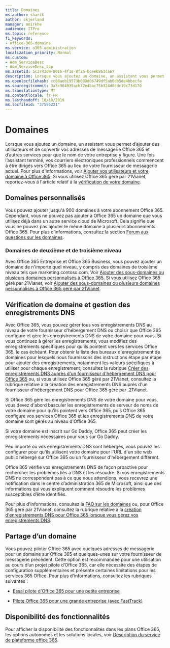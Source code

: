 ```yaml
---
title: Domaines
ms.author: sharik
author: skjerland
manager: mnirkhe
audience: ITPro
ms.topic: reference
f1_keywords:
- office-365-domains
ms.service: o365-administration
localization_priority: Normal
ms.custom:
- Adm_ServiceDesc
- Adm_ServiceDesc_top
ms.assetid: 5c374309-8016-4f18-8f2a-bceeb863ca67
description: Lorsque vous ajoutez un domaine, un assistant vous permet d’ajouter des utilisateurs et de convertir vos adresses de messagerie Office 365 et d’autres services pour que le nom de votre entreprise y figure. Une fois l'assistant terminé, vos courriers électroniques professionnels commencent à être dirigés vers Office 365 au lieu de votre fournisseur de messagerie actuel. Pour plus d'informations, voir Ajouter vos utilisateurs et votre domaine à Office 365. Si vous utilisez Office 365 géré par 21Vianet, reportez-vous à la rubrique Verify Your Domain.
ms.openlocfilehash: cc88aeb19573b089d06749df5ab6db5de4bbecfa
ms.sourcegitcommit: 3a3c964939acb72e4bac75b324d0cdc19c73d170
ms.translationtype: MT
ms.contentlocale: fr-FR
ms.lasthandoff: 10/18/2019
ms.locfileid: "37595221"
---
```

# <a name="domains"></a>Domaines

Lorsque vous ajoutez un domaine, un assistant vous permet d’ajouter des utilisateurs et de convertir vos adresses de messagerie Office 365 et d’autres services pour que le nom de votre entreprise y figure. Une fois l’assistant terminé, vos courriers électroniques professionnels commencent à être dirigés vers Office 365 au lieu de votre fournisseur de messagerie actuel. Pour plus d'informations, voir [Ajouter vos utilisateurs et votre domaine à Office 365](https://support.office.com/article/6383f56d-3d09-4dcb-9b41-b5f5a5efd611). Si vous utilisez Office 365 géré par 21Vianet, reportez-vous à l'article relatif à la [vérification de votre domaine](https://docs.microsoft.com/office365/admin/setup/add-domain).
  
## <a name="custom-domains"></a>Domaines personnalisés

Vous pouvez ajouter jusqu'à 900 domaines à votre abonnement Office 365. Cependant, vous ne pouvez pas ajouter à Office 365 un domaine que vous utilisez déjà dans un autre service cloud de Microsoft. Cela signifie que vous ne pouvez pas ajouter le même domaine à plusieurs abonnements Office 365. Pour plus d’informations, consultez la section [Forum aux questions sur les domaines](https://support.office.com/article/Domains-FAQ-1272bad0-4bd4-4796-8005-67d6fb3afc5a).
  
### <a name="second-and-third-level-domains"></a>Domaines de deuxième et de troisième niveau

Avec Office 365 Entreprise et Office 365 Business, vous pouvez ajouter un domaine de n'importe quel niveau, y compris des domaines de troisième niveau tels que marketing.contoso.com. Voir [Ajouter des sous-domaines ou plusieurs domaines personnalisés à Office 365](https://docs.microsoft.com/office365/admin/setup/domains-faq). Si vous utilisez Office 365 géré par 21Vianet, voir [Ajouter des sous-domaines ou plusieurs domaines personnalisés à Office 365 géré par 21Vianet](https://docs.microsoft.com/office365/admin/setup/domains-faq).
  
## <a name="domain-verification-and-managing-dns-records"></a>Vérification de domaine et gestion des enregistrements DNS

Avec Office 365, vous pouvez gérer tous vos enregistrements DNS au niveau de votre fournisseur d'hébergement DNS ou choisir que Office 365 configure et gère les enregistrements DNS de votre domaine pour vous. Si vous continuez à gérer les enregistrements, vous modifiez des enregistrements spécifiques pour qu'ils pointent vers les services Office 365, le cas échéant. Pour obtenir la liste des bureaux d'enregistrement de domaines pour lesquels nous fournissons des instructions étape par étape pour ajouter des enregistrements, notamment les valeurs spécifiques à utiliser pour chaque enregistrement, consultez la rubrique [Créer des enregistrements DNS auprès d'un fournisseur d'hébergement DNS pour Office 365](https://docs.microsoft.com/office365/admin/get-help-with-domains/create-dns-records-at-any-dns-hosting-provider) ou, si vous utilisez Office 365 géré par 21Vianet, consultez la rubrique relative à la création des enregistrements DNS auprès d'un fournisseur d'hébergement DNS pour Office 365 géré par .21Vianet. 
  
Si Office 365 gère les enregistrements DNS de votre domaine pour vous, vous devez d'abord basculer les enregistrements de serveur de noms de votre domaine pour qu'ils pointent vers Office 365, puis Office 365 configure vos services Office 365 et les enregistrements DNS de votre domaine sont gérés au niveau d'Office 365.
  
Si votre domaine est inscrit sur Go Daddy, Office 365 peut créer les enregistrements nécessaires pour vous sur Go Daddy. 
  
Peu importe où vos enregistrements DNS sont hébergés, vous pouvez les configurer pour qu'ils utilisent votre domaine pour l'URL d'un site web public hébergé sur Office 365 ou un fournisseur d'hébergement différent. 
  
Office 365 vérifie vos enregistrements DNS de façon proactive pour rechercher les problèmes liés à DNS et les résoudre. Si vos enregistrements DNS ne correspondent pas à ce que nous attendions, vous recevrez une notification dans le centre d’administration 365 de Microsoft, ainsi que des informations qui vous expliquent comment résoudre les problèmes susceptibles d’être identifiés.
  
Pour plus d'informations, consultez la [FAQ sur les domaines](https://docs.microsoft.com/office365/admin/setup/domains-faq) ou, pour Office 365 géré par 21Vianet, consultez la rubrique relative à la [création d'enregistrements DNS pour Office 365 lorsque vous gérez vos enregistrements DNS](https://docs.microsoft.com/office365/admin/services-in-china/create-dns-records-when-you-manage-your-dns-records).
  
## <a name="sharing-a-domain"></a>Partage d’un domaine

Vous pouvez piloter Office 365 avec quelques adresses de messagerie pour un domaine sur Office 365 et quelques-unes sur votre fournisseur de messagerie précédent. Cette option est recommandée pour une utilisation au cours d’un projet pilote d’Office 365, car elle nécessite des étapes de configuration supplémentaires et présente certaines limitations pour les services 365 Office. Pour plus d'informations, consultez les rubriques suivantes :
  
- [Essai pilote d'Office 365 pour une petite entreprise](https://support.office.com/article/39cee536-6a03-40cf-b9c1-f301bb6001d7)
    
- [Pilote Office 365 pour une grande entreprise (avec FastTrack)](https://fasttrack.office.com/onboard)
    
## <a name="feature-availability"></a>Disponibilité des fonctionnalités

Pour afficher la disponibilité des fonctionnalités dans les plans Office 365, les options autonomes et les solutions locales, voir [Description du service de plateforme office 365](office-365-platform-service-description.md).
  

